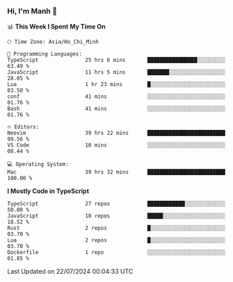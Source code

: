 ### Hi, I'm Manh 👋

<!--START_SECTION:waka-->
📊 **This Week I Spent My Time On** 

```text
🕑︎ Time Zone: Asia/Ho_Chi_Minh

💬 Programming Languages: 
TypeScript               25 hrs 6 mins       ████████████████░░░░░░░░░   63.49 % 
JavaScript               11 hrs 5 mins       ███████░░░░░░░░░░░░░░░░░░   28.05 % 
Lua                      1 hr 23 mins        █░░░░░░░░░░░░░░░░░░░░░░░░   03.50 % 
conf                     41 mins             ░░░░░░░░░░░░░░░░░░░░░░░░░   01.76 % 
Bash                     41 mins             ░░░░░░░░░░░░░░░░░░░░░░░░░   01.76 % 

🔥 Editors: 
Neovim                   39 hrs 22 mins      █████████████████████████   99.56 % 
VS Code                  10 mins             ░░░░░░░░░░░░░░░░░░░░░░░░░   00.44 % 

💻 Operating System: 
Mac                      39 hrs 32 mins      █████████████████████████   100.00 % 
```

**I Mostly Code in TypeScript** 

```text
TypeScript               27 repos            ████████████░░░░░░░░░░░░░   50.00 % 
JavaScript               10 repos            █████░░░░░░░░░░░░░░░░░░░░   18.52 % 
Rust                     2 repos             █░░░░░░░░░░░░░░░░░░░░░░░░   03.70 % 
Lua                      2 repos             █░░░░░░░░░░░░░░░░░░░░░░░░   03.70 % 
Dockerfile               1 repo              ░░░░░░░░░░░░░░░░░░░░░░░░░   01.85 % 
```




 Last Updated on 22/07/2024 00:04:33 UTC
<!--END_SECTION:waka-->
